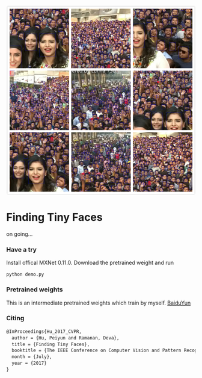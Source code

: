 ![Demo result](demo/demo.jpg)

# Finding Tiny Faces

on going...

### Have a try

Install offical MXNet 0.11.0. Download the pretrained weight and run

```
python demo.py
```

### Pretrained weights

This is an intermediate pretrained weights which train by myself. [BaiduYun](https://pan.baidu.com/s/1pLHXE1l)

### Citing

```latex
@InProceedings{Hu_2017_CVPR,
  author = {Hu, Peiyun and Ramanan, Deva},
  title = {Finding Tiny Faces},
  booktitle = {The IEEE Conference on Computer Vision and Pattern Recognition (CVPR)},
  month = {July},
  year = {2017}
}
```

